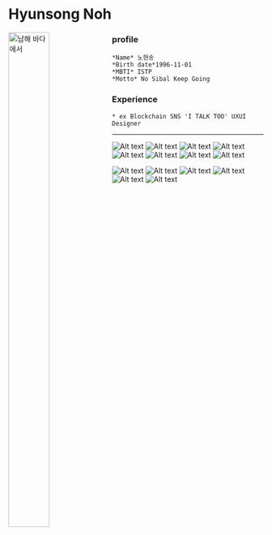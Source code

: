 # Hyunsong Noh

<img src="https://mblogthumb-phinf.pstatic.net/MjAyNDAxMDdfMjcx/MDAxNzA0NjI4MTE2Njcx.Xr-xeR_KhXWrBn1lKWe2cnj6aTecPUIlJSSz0q1LY_kg.DcQg5_dYJmC90PVQaaGfANJX-2S0TrfLtfeQX7HXS-8g.JPEG.qlrqod527/IMG_6206.JPG?type=w800" width="40%" height="50%" alt="남해 바다에서" align="left"></img> 

### profile
```
*Name* 노현송
*Birth date*1996-11-01
*MBTI* ISTP
*Motto* No Sibal Keep Going
```
### Experience
```
* ex Blockchain SNS 'I TALK TOO' UXUI Designer
```
------------

![Alt text](https://img.shields.io/badge/Figma-F24E1E?style=for-the-badge&logo=figma&logoColor=white)
![Alt text](https://img.shields.io/badge/Adobe%20XD-470137?style=for-the-badge&logo=Adobe%20XD&logoColor=#FF61F6)
![Alt text](https://img.shields.io/badge/Adobe%20Photoshop-31A8FF?style=for-the-badge&logo=Adobe%20Photoshop&logoColor=black)
![Alt text](https://img.shields.io/badge/Adobe%20Illustrator-FF9A00?style=for-the-badge&logo=adobe%20illustrator&logoColor=white)
![Alt text](https://img.shields.io/badge/Adobe%20InDesign-FF3366?style=for-the-badge&logo=Adobe%20InDesign&logoColor=white)
![Alt text](https://img.shields.io/badge/Adobe%20after%20affects-CF96FD?style=for-the-badge&logo=Adobe%20after%20effects&logoColor=393665)
![Alt text](https://img.shields.io/badge/HTML5-E34F26?style=for-the-badge&logo=html5&logoColor=white)
![Alt text](https://img.shields.io/badge/CSS3-1572B6?style=for-the-badge&logo=css3&logoColor=white)

![Alt text](https://img.shields.io/badge/Notion-000000?style=for-the-badge&logo=notion&logoColor=white)
![Alt text](https://img.shields.io/badge/LinkedIn-0077B5?style=for-the-badge&logo=linkedin&logoColor=white)
![Alt text](https://img.shields.io/badge/Google_Cloud-4285F4?style=for-the-badge&logo=google-cloud&logoColor=white)
![Alt text](https://img.shields.io/badge/Spotify-1ED760?&style=for-the-badge&logo=spotify&logoColor=white)
![Alt text](https://img.shields.io/badge/YouTube-FF0000?style=for-the-badge&logo=youtube&logoColor=white)
![Alt text](https://img.shields.io/badge/McDonald's-FBC817?style=for-the-badge&logo=McDonald's&logoColor=white)



